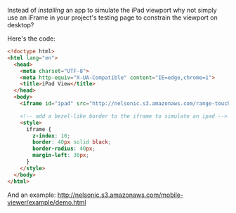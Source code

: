 Instead of *installing* an app to simulate the iPad viewport why not simply 
use an iFrame in your project's testing page to constrain the viewport on desktop?

Here's the code:

```html
<!doctype html>
<html lang="en">
  <head>
    <meta charset="UTF-8">
    <meta http-equiv="X-UA-Compatible" content="IE=edge,chrome=1">
    <title>iPad View</title>
  </head>
  <body>
    <iframe id="ipad" src="http://nelsonic.s3.amazonaws.com/range-touch/index.html" frameborder="0" width="1024" height="768"></iframe>

    <!-- add a bezel-like border to the iframe to simulate an ipad -->
    <style>
      iframe {
        z-index: 10;
        border: 40px solid black;
        border-radius: 40px;
        margin-left: 30px;
      }
    </style>
  </body>
</html>
```

And an example: http://nelsonic.s3.amazonaws.com/mobile-viewer/example/demo.html